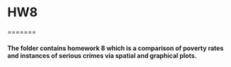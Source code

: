
# HW8
=======

#### The folder contains homework 8 which is a comparison of poverty rates and instances of serious crimes via spatial and graphical plots.